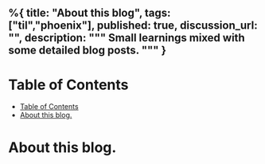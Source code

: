 %{
  title: "About this blog",
  tags: ["til","phoenix"],
  published: true,
  discussion_url: "",
  description: """
  Small learnings mixed with some detailed blog posts.
  """
}
---

# Table of Contents

- [Table of Contents](#table-of-contents)
- [About this blog.](#about-this-blog)

<a name="about-this-blog"></a>

# About this blog.

